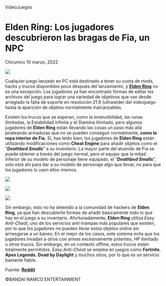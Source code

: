  

VideoJuegos

Elden Ring: Los jugadores descubrieron las bragas de Fia, un NPC
================================================================

Chirumiru 10 marzo, 2022

![](https://somoskudasai.com/wp-content/uploads/2022/03/portada_elden-ring.jpg)

Cualquier juego lanzado en PC está destinado a tener su cuota de mods, hacks y trucos disponibles poco después del lanzamiento, y **[Elden Ring](https://somoskudasai.com/tag/elden-ring)** no es una excepción. Los jugadores ya han encontrado formas de editar los archivos del juego para lograr una variedad de objetivos que van desde arreglado la falta de soporte en resolución 21:9 (ultrawide) del videojuego hasta la aparición de objetos normalmente inalcanzables.

Existen los trucos que se esperan, como la invencibilidad, las runas ilimitadas, la Estabilidad infinita y el Stamina ilimitado, pero algunos jugadores de **Elden Ring** están llevando las cosas un paso más allá pirateando armaduras que no se pueden conseguir normalmente, **como la ropa interior de Fia.** Sí, has leído bien, los jugadores de **Elden Ring** están utilizando modificaciones como **Cheat Engine** para añadir objetos como el “**_Deathbed Smalls_**” a su inventario. La mayor parte del atuendo de Fia se puede obtener a través del juego normal, pero el equipo que la mitad inferior de su modelo de personaje tiene equipado, el “_**Deathbed Smalls**_“, solo está ahí para dar a su modelo de personaje algo que llevar, no para que los jugadores lo usen ellos mismos.

![](https://somoskudasai.com/wp-content/uploads/2022/03/A1-9.jpg)

![](https://somoskudasai.com/wp-content/uploads/2022/03/A2-10.jpg)

![](https://somoskudasai.com/wp-content/uploads/2022/03/A3-12.jpg)

Sin embargo, esto no ha detenido a la comunidad de hackers de **Elden Ring**, ya que han descubierto formas de añadir básicamente todo lo que hay en el juego a su inventario. Afortunadamente, **Elden Ring** utiliza _Easy Anti-Cheat_, uno de los servicios anti-trampas más populares que existen, por lo que los jugadores no pueden llevar estos objetos online sin arriesgarse a un baneo. En el mejor de los casos, este sistema evita que los jugadores invadan a otros con armas excesivamente potentes, HP ilimitado u otros trucos. Sin embargo, en un contexto offline, estos trucos están totalmente permitidos. _Easy Anti-Cheat_ se emplea en juegos como **Fortnite**, **Apex Legends**, **Dead by Daylight** y muchos otros, por lo que es un servicio bastante fiable.

Fuente: **[Reddit](https://www.reddit.com/r/Eldenring/comments/t9uxff/someone_in_an_elden_ring_fb_community_found_fias/)**

©BANDAI NAMCO ENTERTAINMENT

### 